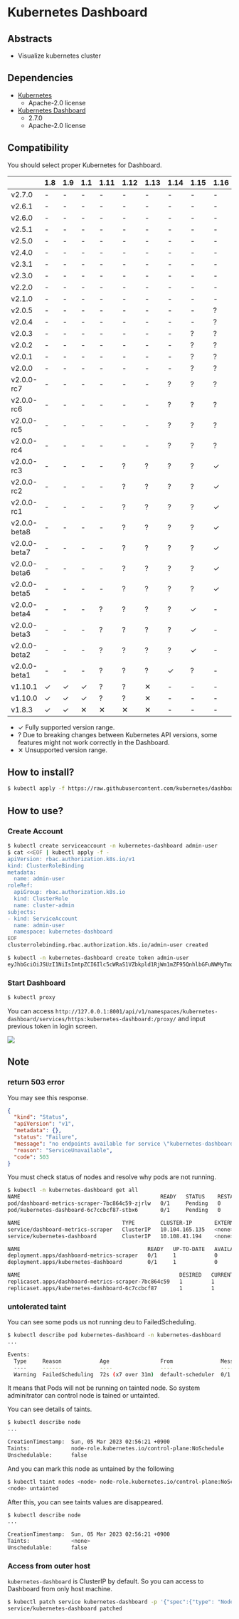 # Kubernetes Dashboard

## Abstracts

* Visualize kubernetes cluster

## Dependencies

* [Kubernetes](https://github.com/kubernetes/kubernetes)
  * Apache-2.0 license
* [Kubernetes Dashboard](https://github.com/kubernetes/dashboard)
  * 2.7.0
  * Apache-2.0 license

## Compatibility

You should select proper Kubernetes for Dashboard.

|   |1.8|1.9|1.1|1.11|1.12|1.13|1.14|1.15|1.16|1.17|1.18|1.19|1.2|1.21|1.22|1.23|1.24|1.25|
|---|---|---|---|---|---|---|---|---|---|---|---|---|---|---|---|---|---|---|
|v2.7.0|-|-|-|-|-|-|-|-|-|-|-|-|-|-|?|?|?|✓|
|v2.6.1|-|-|-|-|-|-|-|-|-|-|-|-|-|?|?|?|✓|-|
|v2.6.0|-|-|-|-|-|-|-|-|-|-|-|-|-|?|?|?|✓|-|
|v2.5.1|-|-|-|-|-|-|-|-|-|-|-|-|?|?|?|✓|-|-|
|v2.5.0|-|-|-|-|-|-|-|-|-|-|-|-|?|?|?|✓|-|-|
|v2.4.0|-|-|-|-|-|-|-|-|-|-|?|?|✓|✓|-|-|-|-|
|v2.3.1|-|-|-|-|-|-|-|-|-|-|?|?|✓|✓|-|-|-|-|
|v2.3.0|-|-|-|-|-|-|-|-|-|-|?|?|✓|✓|-|-|-|-|
|v2.2.0|-|-|-|-|-|-|-|-|-|?|?|?|✓|-|-|-|-|-|
|v2.1.0|-|-|-|-|-|-|-|-|-|?|?|?|✓|-|-|-|-|-|
|v2.0.5|-|-|-|-|-|-|-|-|?|?|?|✓|-|-|-|-|-|-|
|v2.0.4|-|-|-|-|-|-|-|-|?|?|?|✓|-|-|-|-|-|-|
|v2.0.3|-|-|-|-|-|-|-|?|?|?|✓|-|-|-|-|-|-|-|
|v2.0.2|-|-|-|-|-|-|-|?|?|?|✓|-|-|-|-|-|-|-|
|v2.0.1|-|-|-|-|-|-|-|?|?|?|✓|-|-|-|-|-|-|-|
|v2.0.0|-|-|-|-|-|-|-|?|?|?|✓|-|-|-|-|-|-|-|
|v2.0.0-rc7|-|-|-|-|-|-|?|?|?|✓|-|-|-|-|-|-|-|-|
|v2.0.0-rc6|-|-|-|-|-|-|?|?|?|✓|-|-|-|-|-|-|-|-|
|v2.0.0-rc5|-|-|-|-|-|-|?|?|?|✓|-|-|-|-|-|-|-|-|
|v2.0.0-rc4|-|-|-|-|-|-|?|?|?|✓|-|-|-|-|-|-|-|-|
|v2.0.0-rc3|-|-|-|-|?|?|?|?|✓|-|-|-|-|-|-|-|-|-|
|v2.0.0-rc2|-|-|-|-|?|?|?|?|✓|-|-|-|-|-|-|-|-|-|
|v2.0.0-rc1|-|-|-|-|?|?|?|?|✓|-|-|-|-|-|-|-|-|-|
|v2.0.0-beta8|-|-|-|-|?|?|?|?|✓|-|-|-|-|-|-|-|-|-|-|
|v2.0.0-beta7|-|-|-|-|?|?|?|?|✓|-|-|-|-|-|-|-|-|-|-|
|v2.0.0-beta6|-|-|-|-|?|?|?|?|✓|-|-|-|-|-|-|-|-|-|-|
|v2.0.0-beta5|-|-|-|-|?|?|?|?|✓|-|-|-|-|-|-|-|-|-|-|
|v2.0.0-beta4|-|-|-|?|?|?|?|✓|-|-|-|-|-|-|-|-|-|-|-|
|v2.0.0-beta3|-|-|-|?|?|?|?|✓|-|-|-|-|-|-|-|-|-|-|-|
|v2.0.0-beta2|-|-|-|?|?|?|?|✓|-|-|-|-|-|-|-|-|-|-|-|
|v2.0.0-beta1|-|-|-|?|?|?|✓|?|-|-|-|-|-|-|-|-|-|-|-|
|v1.10.1|✓|✓|✓|?|?|✕|-|-|-|-|-|-|-|-|-|-|-|-|-|
|v1.10.0|✓|✓|✓|?|?|✕|-|-|-|-|-|-|-|-|-|-|-|-|-|
|v1.8.3|✓|✓|✕|✕|✕|✕|-|-|-|-|-|-|-|-|-|-|-|-|-|

* ✓ Fully supported version range.
* ? Due to breaking changes between Kubernetes API versions, some features might not work correctly in the Dashboard.
* ✕ Unsupported version range.

## How to install?

````sh
$ kubectl apply -f https://raw.githubusercontent.com/kubernetes/dashboard/v2.7.0/aio/deploy/recommended.yaml
````

## How to use?

### Create Account

````sh
$ kubectl create serviceaccount -n kubernetes-dashboard admin-user
$ cat <<EOF | kubectl apply -f -
apiVersion: rbac.authorization.k8s.io/v1
kind: ClusterRoleBinding
metadata:
  name: admin-user
roleRef:
  apiGroup: rbac.authorization.k8s.io
  kind: ClusterRole
  name: cluster-admin
subjects:
- kind: ServiceAccount
  name: admin-user
  namespace: kubernetes-dashboard
EOF
clusterrolebinding.rbac.authorization.k8s.io/admin-user created

$ kubectl -n kubernetes-dashboard create token admin-user
eyJhbGciOiJSUzI1NiIsImtpZCI6Ilc5cWRaS1VZbkpld1RjWm1mZF95QnhlbGFuNWMyTmo0dVV0UTFDdVpDRk0ifQ.eyJhdWQiOlsiaHR0cHM6Ly9rdWJlcm5ldGVzLmRlZmF1bHQuc3ZjLmNsdXN0ZXIubG9jYWwiXSwiZXhwIjoxNjc3OTYwNzcxLCJpYXQiOjE2Nzc5NTcxNzEsImlzcyI6Imh0dHBzOi8va3ViZXJuZXRlcy5kZWZhdWx0LnN2Yy5jbHVzdGVyLmxvY2FsIiwia3ViZXJuZXRlcy5pbyI6eyJuYW1lc3BhY2UiOiJrdWJlcm5ldGVzLWRhc2hib2FyZCIsInNlcnZpY2VhY2NvdW50Ijp7Im5hbWUiOiJhZG1pbi11c2VyIiwidWlkIjoiOTg5YjMwYmItOTI0Yy00NTg2LThlZTUtMzA5ODllOTUxN2FiIn19LCJuYmYiOjE2Nzc5NTcxNzEsInN1YiI6InN5c3RlbTpzZXJ2aWNlYWNjb3VudDprdWJlcm5ldGVzLWRhc2hib2FyZDphZG1pbi11c2VyIn0.kZ9MT9MFypKZKS1XHMPsWolGAN-7_m1M9HR05Ft3_uD258EWozgxae-4P2dmtdz7ouMWz0xW0y0jJ55Z1vojo2s8gR8fuDRoNE5vV2UhXlchNZRl7A7pNWNevY6s2uPrqjiXXIvRrDBBfAJCFXHvGk_Gn6ftQdLqbTVxYqqWKH-OcuBG6GMUSVHVoLngtLsqlPCRW2O7DwsmgFYzLm_wReBgWQ3Tx2mqiUTm_73Vse5umD6sswVLxTBI4Ok7ODMk4_wUyalM1waLXeE-kVLNkiP3YcDHZlQVd8xEtmSglGZLgo3tZTrRL64WCK09go19FQBNVb7-l_QpYgqydL4MSQ
````

### Start Dashboard

````sh
$ kubectl proxy
````

You can access `http://127.0.0.1:8001/api/v1/namespaces/kubernetes-dashboard/services/https:kubernetes-dashboard:/proxy/` and input previous token in login screen.

<img src="./images/login.png" />

## Note

### return 503 error

You may see this response.

````json
{
  "kind": "Status",
  "apiVersion": "v1",
  "metadata": {},
  "status": "Failure",
  "message": "no endpoints available for service \"kubernetes-dashboard\"",
  "reason": "ServiceUnavailable",
  "code": 503
}
````

You must check status of nodes and resolve why pods are not running.

````sh
$ kubectl -n kubernetes-dashboard get all
NAME                                            READY   STATUS    RESTARTS   AGE
pod/dashboard-metrics-scraper-7bc864c59-zjrlw   0/1     Pending   0          33m
pod/kubernetes-dashboard-6c7ccbcf87-stbx6       0/1     Pending   0          33m

NAME                                TYPE        CLUSTER-IP       EXTERNAL-IP   PORT(S)    AGE
service/dashboard-metrics-scraper   ClusterIP   10.104.165.135   <none>        8000/TCP   33m
service/kubernetes-dashboard        ClusterIP   10.108.41.194    <none>        443/TCP    33m

NAME                                        READY   UP-TO-DATE   AVAILABLE   AGE
deployment.apps/dashboard-metrics-scraper   0/1     1            0           33m
deployment.apps/kubernetes-dashboard        0/1     1            0           33m

NAME                                                  DESIRED   CURRENT   READY   AGE
replicaset.apps/dashboard-metrics-scraper-7bc864c59   1         1         0       33m
replicaset.apps/kubernetes-dashboard-6c7ccbcf87       1         1         0       33m
````

### untolerated taint

You can see some pods us not running deu to FailedScheduling.

````sh
$ kubectl describe pod kubernetes-dashboard -n kubernetes-dashboard
...

Events:
  Type     Reason            Age                From               Message
  ----     ------            ----               ----               -------
  Warning  FailedScheduling  72s (x7 over 31m)  default-scheduler  0/1 nodes are available: 1 node(s) had untolerated taint {node-role.kubernetes.io/control-plane: }. preemption: 0/1 nodes are available: 1 Preemption is not helpful for scheduling..
````

It means that Pods will not be running on tainted node.
So system adminitrator can control node is tained or untainted.

You can see details of taints.

````sh
$ kubectl describe node
...

CreationTimestamp:  Sun, 05 Mar 2023 02:56:21 +0900
Taints:             node-role.kubernetes.io/control-plane:NoSchedule
Unschedulable:      false
````

And you can mark this node as untained by the following

````sh
$ kubectl taint nodes <node> node-role.kubernetes.io/control-plane:NoSchedule-
<node> untainted
````

After this, you can see taints values are disappeared.

````sh
$ kubectl describe node
...

CreationTimestamp:  Sun, 05 Mar 2023 02:56:21 +0900
Taints:             <none>
Unschedulable:      false
````

### Access from outer host

`kubernetes-dashboard` is ClusterIP by default.
So you can access to Dashboard from only host machine.

````sh
$ kubectl patch service kubernetes-dashboard -p '{"spec":{"type": "NodePort"}}' -n kubernetes-dashboard
service/kubernetes-dashboard patched
````